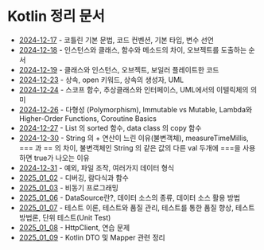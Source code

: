 # Kotlin 정리 문서

- [2024-12-17](../../docs/daily/2024_12_17.md) - 코틀린 기본 문법, 코드 컨벤션, 기본 타입, 변수 선언
- [2024-12-18](../../docs/daily/2024_12_18.md) - 인스턴스와 클래스, 함수와 메소드의 차이, 오브젝트를 도출하는 순서
- [2024-12-19](../../docs/daily/2024_12_19.md) - 클래스와 인스턴스, 오브젝트, 보일러 플레이트한 코드
- [2024-12-23](../../docs/daily/2024_12_23.md) - 상속, open 키워드, 상속의 생성자, UML
- [2024-12-24](../../docs/daily/2024_12_24.md) - 스코프 함수, 추상클래스와 인터페이스, UML에서의 이텔릭체의 의미
- [2024-12-26](../../docs/daily/2024_12_26.md) - 다형성 (Polymorphism), Immutable vs Mutable, Lambda와 Higher-Order
  Functions, Coroutine Basics
- [2024-12-27](../../docs/daily/2024_12_27.md) - List 의 sorted 함수, data class 의 copy 함수
- [2024-12-30](../../docs/daily/2024_12_30.md) - String 의 + 연산이 느린 이유(불변객체), measureTimeMillis, === 과 == 의 차이, 불변객체인
  String 의 같은 값의 다른 val 두개에 ===을 사용하면 true가 나오는 이유
- [2024-12-31](../../docs/daily/2024_12_31.md) - 예외, 파일 조작, 여러가지 데이터 형식
- [2025_01_02](../../docs/daily/2025_01_02.md) - 디버깅, 람다식과 함수
- [2025_01_03](../../docs/daily/2025_01_03.md) - 비동기 프로그래밍
- [2025_01_06](../../docs/daily/2025_01_06.md) - DataSource란?, 데이터 소스의 종류, 데이터 소스 활용 방법
- [2025_01_07](../../docs/daily/2025_01_07.md) - 테스트 이론, 테스트와 품질 관리, 테스트를 통한 품질 향상, 테스트 방법론, 단위 테스트(Unit Test)
- [2025_01_08](../../docs/daily/2025_01_08.md) - HttpClient, 연습 문제
- [2025_01_09](../../docs/daily/2025_01_09.md) - Kotlin DTO 및 Mapper 관련 정리
